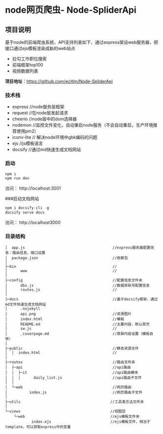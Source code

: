 # node网页爬虫- Node-SpliderApi

## 项目说明 
基于node的前端爬虫系统，API支持列表如下，通过express架设web服务器，把接口通过ejs模板渲染成新的web站点
- 拉勾工作职位搜索
- 前端框架top100
- 视频数据列表

**项目地址**：https://github.com/ecitlm/Node-SpliderApi

### 技术栈
- express  //node服务层框架 
- request   //在node层发起请求
- cheerio   //node层中的dom选择器
- nodemon   //监控文件变化，自动重启node服务（不会自动重启，生产环境推荐使用pm2）
- iconv-lite // 解决node环境中gbk编码的问题
- ejs   //js模板语言
- docsify  //通过md快速生成文档网站

### 启动
```javascript
npm i 
npm run dev
```
访问： http://localhost:3001

###启动文档网站
```javascript
npm i docsify-cli -g
docsify serve docs
```
访问： http://localhost3000

### 目录结构
```$xslt
│  app.js                                        //express服务器配置信息：路由信息，端口设置
│  package.json                                  //依赖包
│                                                
├─bin                                            //
│      www                                       //
│                                                
├─config                                         //配置信息文件夹
│      dbs.js                                    //数据库账号配置信息
│      routes.js                                 //
│
├─docs                                           //基于docsify框架，通过md文件快速生成文档网站
│      .nojekyll                                 
│      api.png                                   //资源图片
│      index.html                                //模板
│      README.md                                 //主要内容，默认首页
│      sw.js                                     //
│      _coverpage.md                             //首屏内容设置（模板自带）
│
├─public                                         //静态资源文件                           
│  │  index.html                                 //
│
├─routes                                         //路由文件夹
│  ├─api                                         //api路由
│  │  ├─it                                       //api路由模块
│  │  │      daily_list.js                       //api路由子文件
│  │
│  └─web                                         //网页路由                    
│          index.js                              //网页路由子文件
│
├─utils                                         //工具类方法文件夹
│
└─views                                         //视图层
    └─web                                       //ejs模板文件夹
            index.ejs                           //ejs模板文件，相当于template，可以获取express中的变量
```
